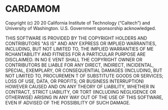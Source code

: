 # CARDAMOM
Copyright  (c) 20 20 California  Institute  of Technology (“Caltech”) and University of Washington. U.S. Government  sponsorship acknowledged.


THIS  SOFTWARE IS  PROVIDED  BY  THE COPYRIGHT HOLDERS  AND  CONTRIBUTORS  "AS IS" AND  ANY  EXPRESS  OR  IMPLIED  WARRANTIES, INCLUDING, BUT NOT LIMITED  TO, THE IMPLIED  WARRANTIES  OF  ME RCHANTABILITY  AND  FITNESS  FOR  A  PARTICULAR PURPOSE ARE DISCLAIMED. IN  NO  E VENT SHALL THE COPYRIGHT OWNER OR CONTRIBUTORS  BE LIABLE  FOR  ANY  DIRECT, INDIRECT,  INCIDENTAL, SPECIAL, EXEMPLARY, OR CONSEQUENTIAL DAMAGES  (INCLUDING, BUT NOT LIMITED  TO, PROCUREMEN T OF  SUBSTITUTE  GOODS  OR  SERVICES;  LOSS  OF  USE, DATA,  OR  PROFITS; OR BUSINESS  INTERRUPTION)  HOWEVER  CAUSED  AND  ON ANY  THEORY  OF LIABILITY, WHETHER IN  CONTRACT, STRICT LIABILITY, OR  TORT (INCLUDING  NEGLIGENCE OR OTHERWISE)  ARISING  IN  ANY  WAY  OUT  OF  THE  USE OF THIS  SOFTWARE, EVEN  IF ADVISED  OF  THE POSSIBILITY  OF  SUCH  DAMAGE.


